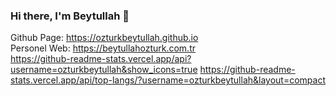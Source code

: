 ### Hi there, I'm Beytullah 👋

Github Page: https://ozturkbeytullah.github.io
<br>
Personel Web: https://beytullahozturk.com.tr
<br>
https://github-readme-stats.vercel.app/api?username=ozturkbeytullah&show_icons=true
https://github-readme-stats.vercel.app/api/top-langs/?username=ozturkbeytullah&layout=compact

<!--
**ozturkbeytullah/ozturkbeytullah** is a ✨ _special_ ✨ repository because its `README.md` (this file) appears on your GitHub profile.

Here are some ideas to get you started:

- 🔭 I’m currently working on ...
- 🌱 I’m currently learning ...
- 👯 I’m looking to collaborate on ...
- 🤔 I’m looking for help with ...
- 💬 Ask me about ...
- 📫 How to reach me: ...
- 😄 Pronouns: ...
- ⚡ Fun fact: ...
-->
